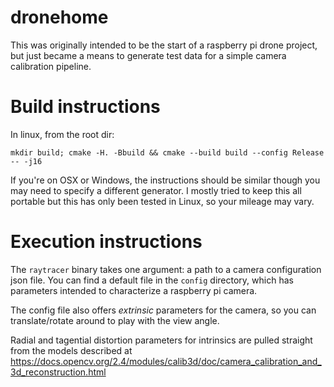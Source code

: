 # dronehome
This was originally intended to be the start of a raspberry pi drone project, but just became a means to generate test data for a simple camera calibration pipeline. 

# Build instructions

In linux, from the root dir:

`mkdir build; cmake -H. -Bbuild && cmake --build build --config Release -- -j16`

If you're on OSX or Windows, the instructions should be similar though you may need to specify a different generator. I mostly tried to keep this all portable but this has only been tested in Linux, so your mileage may vary.

# Execution instructions

The `raytracer` binary takes one argument: a path to a camera configuration json file. You can find a default file in the `config` directory, which has parameters intended to characterize a raspberry pi camera.

The config file also offers *extrinsic* parameters for the camera, so you can translate/rotate around to play with the view angle. 

Radial and tagential distortion parameters for intrinsics are pulled straight from the models described at https://docs.opencv.org/2.4/modules/calib3d/doc/camera_calibration_and_3d_reconstruction.html
